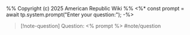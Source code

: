 %%
Copyright (c) 2025 American Republic Wiki
%%
<%* const prompt = await tp.system.prompt("Enter your question:"); -%>
>[!note-question] Question: <% prompt %> #note/question 
